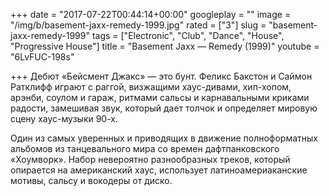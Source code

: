 +++
date = "2017-07-22T00:44:14+00:00"
googleplay = ""
image = "/img/b/basement-jaxx-remedy-1999.jpg"
rated = ["3"]
slug = "basement-jaxx-remedy-1999"
tags = ["Electronic", "Club", "Dance", "House", "Progressive House"]
title = "Basement Jaxx — Remedy (1999)"
youtube = "6LvFUC-198s"

+++
Дебют &laquo;Бейсмент Джакс&raquo;&nbsp;&mdash; это бунт. Феликс Бакстон и&nbsp;Саймон Ратклифф играют с&nbsp;раггой, визжащими хаус-дивами, хип-хопом, арэнби, соулом и&nbsp;гараж, ритмами сальсы и&nbsp;карнавальными криками радости, замешивая звук, который дает толчок и&nbsp;определяет мировую сцену хаус-музыки 90-х.

Один из&nbsp;самых уверенных и&nbsp;приводящих в&nbsp;движение полноформатных альбомов из&nbsp;танцевального мира со&nbsp;времен дафтпанковского &laquo;Хоумворк&raquo;. Набор невероятно разнообразных треков, который опирается на&nbsp;американский хаус, использует латиноамериаканские мотивы, сальсу и&nbsp;вокодеры от&nbsp;диско.